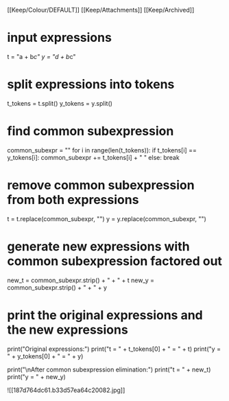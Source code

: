 [[Keep/Colour/DEFAULT]] [[Keep/Attachments]] [[Keep/Archived]] 

# input expressions
t = "a + b*c"
y = "d + b*c"

# split expressions into tokens
t_tokens = t.split()
y_tokens = y.split()

# find common subexpression
common_subexpr = ""
for i in range(len(t_tokens)):
    if t_tokens[i] == y_tokens[i]:
        common_subexpr += t_tokens[i] + " "
    else:
        break

# remove common subexpression from both expressions
t = t.replace(common_subexpr, "")
y = y.replace(common_subexpr, "")

# generate new expressions with common subexpression factored out
new_t = common_subexpr.strip() + " + " + t
new_y = common_subexpr.strip() + " + " + y

# print the original expressions and the new expressions
print("Original expressions:")
print("t = " + t_tokens[0] + " = " + t)
print("y = " + y_tokens[0] + " = " + y)

print("\nAfter common subexpression elimination:")
print("t = " + new_t)
print("y = " + new_y)



![[187d764dc61.b33d57ea64c20082.jpg]]